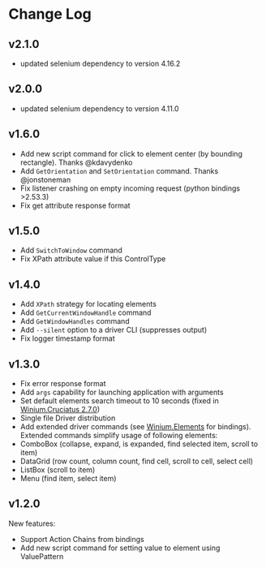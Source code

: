 ﻿# Change Log

<!--## Unreleased
- Support GetCurrentWindowHandle and GetWindowHandles
- Add driver option --silent to disable logging
-->

## v2.1.0
- updated selenium dependency to version 4.16.2

## v2.0.0
- updated selenium dependency to version 4.11.0

## v1.6.0
- Add new script command for click to element center (by bounding rectangle). Thanks @kdavydenko
- Add `GetOrientation` and `SetOrientation` command. Thanks @jonstoneman
- Fix listener crashing on empty incoming request (python bindings >2.53.3)
- Fix get attribute response format

## v1.5.0
- Add `SwitchToWindow` command
- Fix XPath attribute value if this ControlType

## v1.4.0
- Add `XPath` strategy for locating elements
- Add `GetCurrentWindowHandle` command
- Add `GetWindowHandles` command
- Add `--silent` option to a driver CLI (suppresses output)
- Fix logger timestamp format

## v1.3.0
- Fix error response format
- Add `args` capability for launching application with arguments
- Set default elements search timeout to 10 seconds (fixed in [Winium.Cruciatus 2.7.0](https://github.com/2gis/Winium.Cruciatus/releases/tag/v2.7.0))
- Single file Driver distribution
- Add extended driver commands (see [Winium.Elements](https://github.com/2gis/Winium.Elements/releases) for bindings). Extended commands simplify usage of following elements:
 - ComboBox (collapse, expand, is expanded, find selected item, scroll to item)
 - DataGrid (row count, column count, find cell, scroll to cell, select cell)
 - ListBox (scroll to item)
 - Menu (find item, select item)

## v1.2.0
New features:
- Support Action Chains from bindings
- Add new script command for setting value to element using ValuePattern
